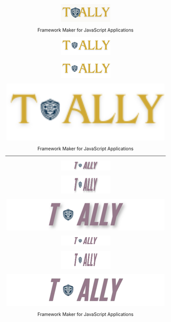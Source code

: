 <p align="center">
  <img alt="Gasket" src="/img/tally155.png" class="gasket-cover" width="155" />
</p>

<p align="center">
Framework Maker for JavaScript Applications
</p>
<p align="center">
  <img alt="Gasket" src="/img/gol.png" class="gasket-cover" width="155" />
</p>
<p align="center">
  <img alt="Gasket" src="/img/gol.png" class="gasket-cover" width="155" height="56" />
</p>
<p align="center">
  <img alt="Gasket" src="/img/gol.png" class="gasket-cover" width="496" />
</p>
<p align="center">
Framework Maker for JavaScript Applications
</p>

-----
<p align="center">
  <img alt="Gasket" src="/img/soft500.png" class="gasket-cover" width="155" />
</p>
<p align="center">
  <img alt="Gasket" src="/img/soft500.png" class="gasket-cover" width="155" height="56" />
</p>
<p align="center">
  <img alt="Gasket" src="/img/soft500.png" class="gasket-cover" width="496" />
</p>
<p align="center">
  <img alt="Gasket" src="/img/softbg.png" class="gasket-cover" width="155" />
</p>
<p align="center">
  <img alt="Gasket" src="/img/softbg.png" class="gasket-cover" width="155" height="56" />
</p>
<p align="center">
  <img alt="Gasket" src="/img/softbg.png" class="gasket-cover" width="496" />
</p>
<p align="center">
Framework Maker for JavaScript Applications
</p>
